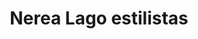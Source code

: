---
title: "Nerea Lago estilistas"
url: /valle-de-trapaga-trapagaran/nerea-lago-estilistas/
shop: cosméticos
---